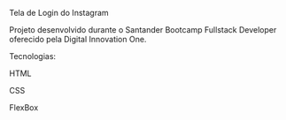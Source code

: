 Tela de Login do Instagram

Projeto desenvolvido durante o Santander Bootcamp Fullstack Developer oferecido pela Digital Innovation One.

Tecnologias:

HTML

CSS

FlexBox
